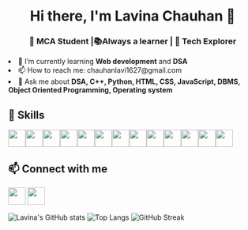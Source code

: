 
  <h1 align = "center"><b> Hi there, I'm Lavina Chauhan 👋 </b> </h1>
  <h3 align = "center"><b>🌱 MCA Student |📚Always a learner | 🚀 Tech Explorer  </b></h3>

  
  <li>🌱 I’m currently learning <b>Web development</b> and <b>DSA</b></li>
  <li>📫 How to reach me: chauhanlavi1627@gmail.com </li>
  <li>💬 Ask me about <b>DSA, C++, Python, HTML, CSS, JavaScript, DBMS, Object Oriented Programming, Operating system </b> </li>

  
  ## 🚀 Skills  
<div style = "display : flex">
    <!-- c -->
  <img src="https://cdn.jsdelivr.net/gh/devicons/devicon@latest/icons/c/c-original.svg" height = "35px" width = "35px"/>
  
  <!-- c++ -->
  <img src="https://cdn.jsdelivr.net/gh/devicons/devicon@latest/icons/cplusplus/cplusplus-original.svg" height = "35px" width = "35px"/>
  
  <!-- python -->
  <img src="https://cdn.jsdelivr.net/gh/devicons/devicon@latest/icons/python/python-original.svg" height = "35px" width = "35px"/>
  
  <!-- html -->
  <img src="https://cdn.jsdelivr.net/gh/devicons/devicon@latest/icons/html5/html5-original.svg" height = "35px" width = "35px"/>
  
  <!-- css -->
  <img src="https://cdn.jsdelivr.net/gh/devicons/devicon@latest/icons/css3/css3-original.svg" height = "35px" width = "35px"/>
  
  <!-- javascript -->
  <img src="https://cdn.jsdelivr.net/gh/devicons/devicon@latest/icons/javascript/javascript-original.svg" height = "35px" width = "35px"/>
    
  <!-- react-->
  <img src="https://cdn.jsdelivr.net/gh/devicons/devicon@latest/icons/react/react-original.svg" height = "35px" width = "35px"/>
            
  <!-- tailwind -->
   <img src="https://cdn.jsdelivr.net/gh/devicons/devicon@latest/icons/tailwindcss/tailwindcss-original-wordmark.svg" height = "35px" width = "35px"/>
            
  <!-- node.js -->
  
  <!-- express.js -->
  
  <!-- mongo db -->
  <img src="https://cdn.jsdelivr.net/gh/devicons/devicon@latest/icons/mongodb/mongodb-original.svg" height = "35px" width = "35px"/>
            
  <!-- sql -->
   <img src="https://cdn.jsdelivr.net/gh/devicons/devicon@latest/icons/mysql/mysql-original.svg" height = "35px" width = "35px" />
            
  <!-- git -->
  <img src="https://cdn.jsdelivr.net/gh/devicons/devicon@latest/icons/git/git-original.svg" height = "35px" width = "35px"/>
            
  <!-- github -->
  <img src="https://cdn.jsdelivr.net/gh/devicons/devicon@latest/icons/github/github-original.svg" height = "35px" width = "35px"/>
            
  <!-- vs code -->
  <img src="https://cdn.jsdelivr.net/gh/devicons/devicon@latest/icons/vscode/vscode-original.svg" height = "35px" width = "35px" />
</div>

          

          
  ## 📫 Connect with me  
  <a href = "https://www.linkedin.com/in/lavinachauhan/"> <img src="https://cdn.jsdelivr.net/gh/devicons/devicon@latest/icons/linkedin/linkedin-original.svg" height = "35px" width = "35px"/></a>
  <a href = "https://leetcode.com/u/lavinachauhan/"> <img src="https://cdn.jsdelivr.net/gh/devicons/devicon@latest/icons/leetcode/leetcode-original.svg" height = "35px" width = "35px" /></a>

          
![Lavina's GitHub stats](https://github-readme-stats.vercel.app/api?username=lavinachauhan&show_icons=true&theme=radical)     ![Top Langs](https://github-readme-stats.vercel.app/api/top-langs/?username=lavinachauhan&layout=compact&theme=radical) ![GitHub Streak](https://github-readme-streak-stats.herokuapp.com/?user=lavinachauhan&theme=radical)


<!--
**lavinachauhan/lavinachauhan** is a ✨ _special_ ✨ repository because its `README.md` (this file) appears on your GitHub profile.

Here are some ideas to get you started:

- 🔭 I’m currently working on ...
- 🌱 I’m currently learning full stack web development
- 👯 I’m looking to collaborate on ...
- 🤔 I’m looking for help with ...
- 💬 Ask me about ...
- 📫 How to reach me: ...
- 😄 Pronouns: ...
- ⚡ Fun fact: ...
-->

